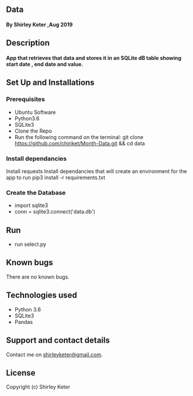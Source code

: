 ## Data

#### By Shirley Keter ,Aug 2019

## Description
#### App that retrieves that data and stores it in an SQLite dB table showing start date , end date and value.


## Set Up and Installations


### Prerequisites
* Ubuntu Software
* Python3.6
* SQLite3
* Clone the Repo
* Run the following command on the terminal: git clone https://github.com/chiriket/Month-Data.git && cd data


### Install dependancies
Install requests
Install dependancies that will create an environment for the app to run pip3 install -r requirements.txt

### Create the Database
* import sqlite3
* conn = sqlite3.connect('data.db') 

## Run
* run select.py

## Known bugs
There are no known bugs.

## Technologies used
- Python 3.6
- SQLite3
- Pandas


## Support and contact details
Contact me on shirleyketer@gmail.com.

## License
Copyright (c) Shirley Keter
